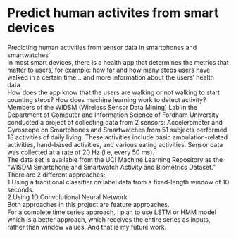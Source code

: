 # Predict human activites from smart devices
Predicting human activities from sensor data in smartphones and smartwatches <br>
In most smart devices, there is a health app that determines the metrics that matter to users, for example: how far and how many steps users have walked in a certain time… and more information about the users’ health data.<br>
How does the app know that the users are walking or not walking to start counting steps? How does machine learning work to detect activity? <br>
Members of the WIDSM (Wireless Sensor Data Mining) Lab in the Department of Computer and Information Science of Fordham University conducted a project of collecting data from 2 sensors: Accelerometer and Gyroscope on Smartphones and Smartwatches from 51 subjects performed 18 activities of daily living. These activities include basic ambulation-related activities, hand-based activities, and various eating activities. Sensor data was collected at a rate of 20 Hz (i.e, every 50 ms).<br>
The data set is available from the UCI Machine Learning Repository as the “WISDM Smartphone and Smartwatch Activity and Biometrics Dataset.”<br>
There are 2 different approaches:<br>
1.Using a traditional classifier on label data from a fixed-length window of 10 seconds.<br>
2.Using 1D Convolutional Neural Network<br>
Both approaches in this project are feature approaches. <br>
For a complete time series approach, I plan to use LSTM or HMM model which is a better approach, which receives the entire series as inputs, rather than window values. And that is my future work.

